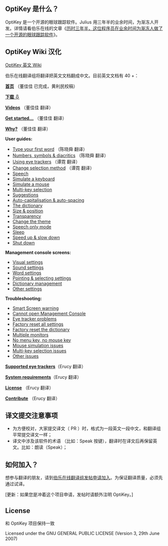 ## OptiKey 是什么？

OptiKey 是一个开源的眼球跟踪软件。Julius 用三年半的业余时间，为渐冻人开发。详情请看伯乐在线的文章《[历时三年半，这位程序员在业余时间为渐冻人做了一个开源的眼球跟踪软件](http://blog.jobbole.com/88485/)》。

## OptiKey Wiki 汉化
[OptiKey 英文 Wiki](https://github.com/JuliusSweetland/OptiKey/wiki)

伯乐在线翻译组将翻译把英文文档翻成中文。目前英文文档有 40 +：

**[首页](https://github.com/jobbole/OptiKeyWiki-ZH/blob/master/%E9%A6%96%E9%A1%B5.md)** （董佳佳 已完成，黄利民校稿）

**[下载 ⇩](https://github.com/JuliusSweetland/OptiKey/releases/download/v2.0.7/OptiKeySetup-2.0.7.exe)**

**[Videos](https://github.com/JuliusSweetland/OptiKey/wiki/Videos)** （董佳佳 翻译）

**[Get started...](https://github.com/JuliusSweetland/OptiKey/wiki/Get-Started)** （董佳佳 翻译）

**[Why?](https://github.com/JuliusSweetland/OptiKey/wiki/Why%3F)** （董佳佳 翻译）

**User guides:**

*   [Type your first word](https://github.com/JuliusSweetland/OptiKey/wiki/Type-your-first-word) （陈晓舜 翻译）
*   [Numbers, symbols &amp; diacritics](https://github.com/JuliusSweetland/OptiKey/wiki/Numbers,-symbols-and-diacritics) （陈晓舜 翻译）
*   [Using eye trackers](https://github.com/JuliusSweetland/OptiKey/wiki/Using-eye-trackers) （谭霓 翻译）
*   [Change selection method](https://github.com/JuliusSweetland/OptiKey/wiki/Change-selection-method) （谭霓 翻译）
*   [Speech](https://github.com/JuliusSweetland/OptiKey/wiki/Speech)
*   [Simulate a keyboard](https://github.com/JuliusSweetland/OptiKey/wiki/Simulate-a-keyboard)
*   [Simulate a mouse](https://github.com/JuliusSweetland/OptiKey/wiki/Simulate-a-mouse)
*   [Multi-key selection](https://github.com/JuliusSweetland/OptiKey/wiki/Multi-key-selection)
*   [Suggestions](https://github.com/JuliusSweetland/OptiKey/wiki/Suggestions)
*   [Auto-capitalisation &amp; auto-spacing](https://github.com/JuliusSweetland/OptiKey/wiki/Auto-capitalisation-&amp;-auto-spacing)
*   [The dictionary](https://github.com/JuliusSweetland/OptiKey/wiki/The-dictionary)
*   [Size &amp; position](https://github.com/JuliusSweetland/OptiKey/wiki/Size-&amp;-position)
*   [Transparency](https://github.com/JuliusSweetland/OptiKey/wiki/Transparency)
*   [Change the theme](https://github.com/JuliusSweetland/OptiKey/wiki/Change-the-theme)
*   [Speech only mode](https://github.com/JuliusSweetland/OptiKey/wiki/Speech-only-mode)
*   [Sleep](https://github.com/JuliusSweetland/OptiKey/wiki/Sleep)
*   [Speed up &amp; slow down](https://github.com/JuliusSweetland/OptiKey/wiki/Speed-up-&amp;-slow-down)
*   [Shut down](https://github.com/JuliusSweetland/OptiKey/wiki/Shut-down)

**Management console screens:**

*   [Visual settings](https://github.com/JuliusSweetland/OptiKey/wiki/Visual-settings)
*   [Sound settings](https://github.com/JuliusSweetland/OptiKey/wiki/Sound-settings)
*   [Word settings](https://github.com/JuliusSweetland/OptiKey/wiki/Word-settings)
*   [Pointing &amp; selecting settings](https://github.com/JuliusSweetland/OptiKey/wiki/Pointing-&amp;-selecting-settings)
*   [Dictionary management](https://github.com/JuliusSweetland/OptiKey/wiki/Dictionary-management)
*   [Other settings](https://github.com/JuliusSweetland/OptiKey/wiki/Other-settings)

**Troubleshooting:**

*   [Smart Screen warning](https://github.com/JuliusSweetland/OptiKey/wiki/Smart-Screen-warning)
*   [Cannot open Management Console](https://github.com/JuliusSweetland/OptiKey/wiki/Cannot-open-Management-Console)
*   [Eye tracker problems](https://github.com/JuliusSweetland/OptiKey/wiki/Eye-tracker-problems)
*   [Factory reset all settings](https://github.com/JuliusSweetland/OptiKey/wiki/Factory-reset-all-settings)
*   [Factory reset the dictionary](https://github.com/JuliusSweetland/OptiKey/wiki/Factory-reset-the-dictionary)
*   [Multiple monitors](https://github.com/JuliusSweetland/OptiKey/wiki/Multiple-monitors)
*   [No menu key, no mouse key](https://github.com/JuliusSweetland/OptiKey/wiki/No-Menu-key,-no-mouse-key)
*   [Mouse simulation issues](https://github.com/JuliusSweetland/OptiKey/wiki/Mouse-simulation-issues)
*   [Multi-key selection issues](https://github.com/JuliusSweetland/OptiKey/wiki/Multi-key-selection-issues)
*   [Other issues](https://github.com/JuliusSweetland/OptiKey/wiki/Other-issues)

**[Supported eye trackers](https://github.com/JuliusSweetland/OptiKey/wiki/Supported-eye-trackers)**（Erucy 翻译）

**[System requirements](https://github.com/JuliusSweetland/OptiKey/wiki/System-requirements)**（Erucy 翻译）

**[License](https://github.com/JuliusSweetland/OptiKey/wiki/License)** （Erucy 翻译）

**[Contribute](https://github.com/JuliusSweetland/OptiKey/wiki/Contribute)** （Erucy 翻译）

## 译文提交注意事项
* 为方便校对，大家提交译文（ PR ）时，格式为一段英文一段中文，和翻译组平常提交译文一样；
* 译文中涉及该软件的术语 （比如：Speak 按键），翻译时在译文后再保留英文。比如：朗读（Speak）；

## 如何加入？
想参与翻译的朋友，请到[伯乐在线翻译组发帖申请加入](http://group.jobbole.com/category/feedback/trans-team/)。为保证翻译质量，必须先通过试译。

[更新：如果您是冲着这个项目申请，发帖时请额外注明 OptiKey。]

## License
和 OptiKey 项目保持一致

Licensed under the GNU GENERAL PUBLIC LICENSE (Version 3, 29th June 2007)
